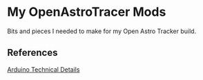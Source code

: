 # My OpenAstroTracer Mods

Bits and pieces I needed to make for my Open Astro Tracker build.

## References

[Arduino Technical Details](https://www.oreilly.com/library/view/arduino-a-technical/9781491934319/ch04.html)
